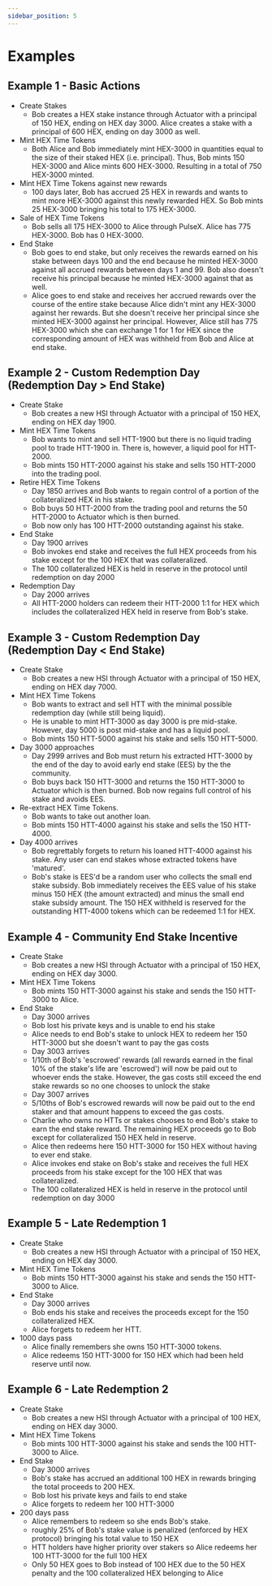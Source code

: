 ```yaml
---
sidebar_position: 5
---
```


# Examples

## Example 1 - Basic Actions
- Create Stakes
  - Bob creates a HEX stake instance through Actuator with a principal of 150 HEX, ending on HEX day 3000. Alice creates a stake with a principal of 600 HEX, ending on day 3000 as well.
- Mint HEX Time Tokens
  - Both Alice and Bob immediately mint HEX-3000 in quantities equal to the size of their staked HEX (i.e. principal). Thus, Bob mints 150 HEX-3000 and Alice mints 600 HEX-3000. Resulting in a total of 750 HEX-3000 minted.
- Mint HEX Time Tokens against new rewards
  - 100 days later, Bob has accrued 25 HEX in rewards and wants to mint more HEX-3000 against this newly rewarded HEX. So Bob mints 25 HEX-3000 bringing his total to 175 HEX-3000.
- Sale of HEX Time Tokens
  - Bob sells all 175 HEX-3000 to Alice through PulseX. Alice has 775 HEX-3000. Bob has 0 HEX-3000. 
- End Stake
  - Bob goes to end stake, but only receives the rewards earned on his stake between days 100 and the end because he minted HEX-3000 against all accrued rewards between days 1 and 99. Bob also doesn't receive his principal because he minted HEX-3000 against that as well.
  - Alice goes to end stake and receives her accrued rewards over the course of the entire stake because Alice didn't mint any HEX-3000 against her rewards. But she doesn't receive her principal since she minted HEX-3000 against her principal. However, Alice still has 775 HEX-3000 which she can exchange 1 for 1 for HEX since the corresponding amount of HEX was withheld from Bob and Alice at end stake.

## Example 2 - Custom Redemption Day (Redemption Day > End Stake)
- Create Stake
  - Bob creates a new HSI through Actuator with a principal of 150 HEX, ending on HEX day 1900. 
- Mint HEX Time Tokens
  - Bob wants to mint and sell HTT-1900 but there is no liquid trading pool to trade HTT-1900 in. There is, however, a liquid pool for HTT-2000.
  - Bob mints 150 HTT-2000 against his stake and sells 150 HTT-2000 into the trading pool.
- Retire HEX Time Tokens
  - Day 1850 arrives and Bob wants to regain control of a portion of the collateralized HEX in his stake.
  - Bob buys 50 HTT-2000 from the trading pool and returns the 50 HTT-2000 to Actuator which is then burned. 
  - Bob now only has 100 HTT-2000 outstanding against his stake.
- End Stake
  - Day 1900 arrives
  - Bob invokes end stake and receives the full HEX proceeds from his stake except for the 100 HEX that was collateralized. 
  - The 100 collateralized HEX is held in reserve in the protocol until redemption on day 2000
- Redemption Day
  - Day 2000 arrives
  - All HTT-2000 holders can redeem their HTT-2000 1:1 for HEX which includes the collateralized HEX held in reserve from Bob's stake. 

## Example 3 - Custom Redemption Day (Redemption Day < End Stake)
- Create Stake
  - Bob creates a new HSI through Actuator with a principal of 150 HEX, ending on HEX day 7000. 
- Mint HEX Time Tokens
  - Bob wants to extract and sell HTT with the minimal possible redemption day (while still being liquid). 
  - He is unable to mint HTT-3000 as day 3000 is pre mid-stake. However, day 5000 is post mid-stake and has a liquid pool. 
  - Bob mints 150 HTT-5000 against his stake and sells 150 HTT-5000.
- Day 3000 approaches
  - Day 2999 arrives and Bob must return his extracted HTT-3000 by the end of the day to avoid early end stake (EES) by the the community. 
  - Bob buys back 150 HTT-3000 and returns the 150 HTT-3000 to Actuator which is then burned. Bob now regains full control of his stake and avoids EES.
- Re-extract HEX Time Tokens.
  - Bob wants to take out another loan.
  - Bob mints 150 HTT-4000 against his stake and sells the 150 HTT-4000.
- Day 4000 arrives
  - Bob regrettably forgets to return his loaned HTT-4000 against his stake. Any user can end stakes whose extracted tokens have 'matured'.
  - Bob's stake is EES'd be a random user who collects the small end stake subsidy. Bob immediately receives the EES value of his stake minus 150 HEX (the amount extracted) and minus the small end stake subsidy amount. The 150 HEX withheld is reserved for the outstanding HTT-4000 tokens which can be redeemed 1:1 for HEX.

## Example 4 - Community End Stake Incentive
- Create Stake
  - Bob creates a new HSI through Actuator with a principal of 150 HEX, ending on HEX day 3000. 
- Mint HEX Time Tokens
  - Bob mints 150 HTT-3000 against his stake and sends the 150 HTT-3000 to Alice.
- End Stake
  - Day 3000 arrives
  - Bob lost his private keys and is unable to end his stake
  - Alice needs to end Bob's stake to unlock HEX to redeem her 150 HTT-3000 but she doesn't want to pay the gas costs
  - Day 3003 arrives
  - 1/10th of Bob's 'escrowed' rewards (all rewards earned in the final 10% of the stake's life are 'escrowed') will now be paid out to whoever ends the stake. However, the gas costs still exceed the end stake rewards so no one chooses to unlock the stake
  - Day 3007 arrives
  - 5/10ths of Bob's escrowed rewards will now be paid out to the end staker and that amount happens to exceed the gas costs. 
  - Charlie who owns no HTTs or stakes chooses to end Bob's stake to earn the end stake reward. The remaining HEX proceeds go to Bob except for collateralized 150 HEX held in reserve. 
  - Alice then redeems here 150 HTT-3000 for 150 HEX without having to ever end stake. 
  - Alice invokes end stake on Bob's stake and receives the full HEX proceeds from his stake except for the 100 HEX that was collateralized. 
  - The 100 collateralized HEX is held in reserve in the protocol until redemption on day 3000

## Example 5 - Late Redemption 1
- Create Stake
  - Bob creates a new HSI through Actuator with a principal of 150 HEX, ending on HEX day 3000. 
- Mint HEX Time Tokens
  - Bob mints 150 HTT-3000 against his stake and sends the 150 HTT-3000 to Alice.
- End Stake
  - Day 3000 arrives
  - Bob ends his stake and receives the proceeds except for the 150 collateralized HEX.
  - Alice forgets to redeem her HTT.
- 1000 days pass
  - Alice finally remembers she owns 150 HTT-3000 tokens.
  - Alice redeems 150 HTT-3000 for 150 HEX which had been held reserve until now. 

## Example 6 - Late Redemption 2
- Create Stake
  - Bob creates a new HSI through Actuator with a principal of 100 HEX, ending on HEX day 3000. 
- Mint HEX Time Tokens
  - Bob mints 100 HTT-3000 against his stake and sends the 100 HTT-3000 to Alice.
- End Stake
  - Day 3000 arrives
  - Bob's stake has accrued an additional 100 HEX in rewards bringing the total proceeds to 200 HEX.
  - Bob lost his private keys and fails to end stake 
  - Alice forgets to redeem her 100 HTT-3000 
- 200 days pass
  - Alice remembers to redeem so she ends Bob's stake.
  - roughly 25% of Bob's stake value is penalized (enforced by HEX protocol) bringing his total value to 150 HEX
  - HTT holders have higher priority over stakers so Alice redeems her 100 HTT-3000 for the full 100 HEX
  - Only 50 HEX goes to Bob instead of 100 HEX due to the 50 HEX penalty and the 100 collateralized HEX belonging to Alice

